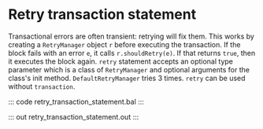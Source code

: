 # Retry transaction statement

Transactional errors are often transient: retrying will fix them.
This works by creating a `RetryManager` object `r` before executing the transaction.
If the block fails with an error `e`, it calls `r.shouldRetry(e)`. If that returns `true`, then it executes the block again.
`retry` statement accepts an optional type parameter which is a class of `RetryManager` and optional arguments for the class's init method.
`DefaultRetryManager` tries 3 times.
`retry` can be used without `transaction`.

::: code retry_transaction_statement.bal :::

::: out retry_transaction_statement.out :::
